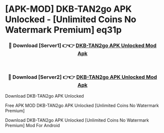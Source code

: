 # [APK-MOD] DKB-TAN2go APK Unlocked - [Unlimited Coins No Watermark Premium] eq31p



<div align="center">
<h3>🔴 Download [Server1] 👉👉 <a href="https://momento.my/?title=DKB-TAN2go_APK_Unlocked">DKB-TAN2go APK Unlocked Mod Apk</a></h3><br>

<h3>🔴 Download [Server2] 👉👉 <a href="https://momento.my/?title=DKB-TAN2go_APK_Unlocked">DKB-TAN2go APK Unlocked Mod Apk</a></h3>
</div>



Download DKB-TAN2go APK Unlocked 

Free APK MOD DKB-TAN2go APK Unlocked [Unlimited Coins No Watermark Premium]

Download DKB-TAN2go APK Unlocked [Unlimited Coins No Watermark Premium] Mod For Android
